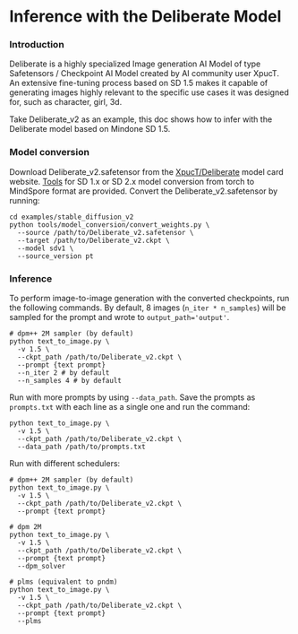# Inference with the Deliberate Model

### Introduction
Deliberate is a highly specialized Image generation AI Model of type Safetensors / Checkpoint AI Model created by AI community user XpucT. An extensive fine-tuning process based on SD 1.5  makes it capable of generating images highly relevant to the specific use cases it was designed for, such as character, girl, 3d.

Take Deliberate_v2 as an example, this doc shows how to infer with the Deliberate model based on Mindone SD 1.5.

### Model conversion

Download Deliberate_v2.safetensor from the [XpucT/Deliberate]( https://huggingface.co/XpucT/Deliberate/blob/main/Deliberate_v2.safetensors) model card website. [Tools]((tools/model_conversion/README.md)) for SD 1.x or SD 2.x model conversion from torch to MindSpore format are provided. Convert the Deliberate_v2.safetensor by running:

```shell
cd examples/stable_diffusion_v2
python tools/model_conversion/convert_weights.py \
  --source /path/to/Deliberate_v2.safetensor \
  --target /path/to/Deliberate_v2.ckpt \
  --model sdv1 \
  --source_version pt
```

### Inference

To perform image-to-image generation with the converted checkpoints, run the following commands. By default, 8 images (`n_iter * n_samples`) will be sampled for the prompt and wrote to `output_path='output'`.

```shell
# dpm++ 2M sampler (by default)
python text_to_image.py \
  -v 1.5 \
  --ckpt_path /path/to/Deliberate_v2.ckpt \
  --prompt {text prompt}
  --n_iter 2 # by default
  --n_samples 4 # by default
```

Run with more prompts by using `--data_path`. Save the prompts as `prompts.txt` with each line as a single one and run the command:

```shell
python text_to_image.py \
  -v 1.5 \
  --ckpt_path /path/to/Deliberate_v2.ckpt \
  --data_path /path/to/prompts.txt
```

Run with different schedulers:

```shell
# dpm++ 2M sampler (by default)
python text_to_image.py \
  -v 1.5 \
  --ckpt_path /path/to/Deliberate_v2.ckpt \
  --prompt {text prompt}

# dpm 2M
python text_to_image.py \
  -v 1.5 \
  --ckpt_path /path/to/Deliberate_v2.ckpt \
  --prompt {text prompt}
  --dpm_solver

# plms (equivalent to pndm)
python text_to_image.py \
  -v 1.5 \
  --ckpt_path /path/to/Deliberate_v2.ckpt \
  --prompt {text prompt}
  --plms
```
